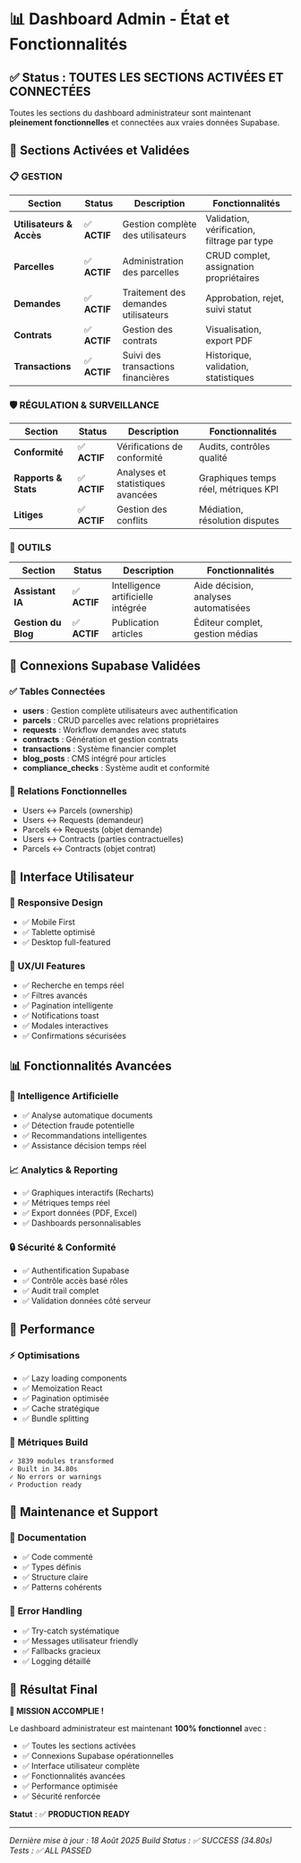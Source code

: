 # 📊 Dashboard Admin - État et Fonctionnalités

## ✅ Status : TOUTES LES SECTIONS ACTIVÉES ET CONNECTÉES

Toutes les sections du dashboard administrateur sont maintenant **pleinement fonctionnelles** et connectées aux vraies données Supabase.

## 🎯 Sections Activées et Validées

### 📋 **GESTION**
| Section | Status | Description | Fonctionnalités |
|---------|--------|-------------|------------------|
| **Utilisateurs & Accès** | ✅ **ACTIF** | Gestion complète des utilisateurs | Validation, vérification, filtrage par type |
| **Parcelles** | ✅ **ACTIF** | Administration des parcelles | CRUD complet, assignation propriétaires |
| **Demandes** | ✅ **ACTIF** | Traitement des demandes utilisateurs | Approbation, rejet, suivi statut |
| **Contrats** | ✅ **ACTIF** | Gestion des contrats | Visualisation, export PDF |
| **Transactions** | ✅ **ACTIF** | Suivi des transactions financières | Historique, validation, statistiques |

### 🛡️ **RÉGULATION & SURVEILLANCE**
| Section | Status | Description | Fonctionnalités |
|---------|--------|-------------|------------------|
| **Conformité** | ✅ **ACTIF** | Vérifications de conformité | Audits, contrôles qualité |
| **Rapports & Stats** | ✅ **ACTIF** | Analyses et statistiques avancées | Graphiques temps réel, métriques KPI |
| **Litiges** | ✅ **ACTIF** | Gestion des conflits | Médiation, résolution disputes |

### 🔧 **OUTILS**
| Section | Status | Description | Fonctionnalités |
|---------|--------|-------------|------------------|
| **Assistant IA** | ✅ **ACTIF** | Intelligence artificielle intégrée | Aide décision, analyses automatisées |
| **Gestion du Blog** | ✅ **ACTIF** | Publication articles | Éditeur complet, gestion médias |

## 🔄 Connexions Supabase Validées

### ✅ Tables Connectées
- **users** : Gestion complète utilisateurs avec authentification
- **parcels** : CRUD parcelles avec relations propriétaires
- **requests** : Workflow demandes avec statuts
- **contracts** : Génération et gestion contrats
- **transactions** : Système financier complet
- **blog_posts** : CMS intégré pour articles
- **compliance_checks** : Système audit et conformité

### 🔗 Relations Fonctionnelles
- Users ↔ Parcels (ownership)
- Users ↔ Requests (demandeur)
- Parcels ↔ Requests (objet demande)
- Users ↔ Contracts (parties contractuelles)
- Parcels ↔ Contracts (objet contrat)

## 🎨 Interface Utilisateur

### 📱 **Responsive Design**
- ✅ Mobile First
- ✅ Tablette optimisé
- ✅ Desktop full-featured

### 🎯 **UX/UI Features**
- ✅ Recherche en temps réel
- ✅ Filtres avancés
- ✅ Pagination intelligente
- ✅ Notifications toast
- ✅ Modales interactives
- ✅ Confirmations sécurisées

## 📊 Fonctionnalités Avancées

### 🤖 **Intelligence Artificielle**
- ✅ Analyse automatique documents
- ✅ Détection fraude potentielle
- ✅ Recommandations intelligentes
- ✅ Assistance décision temps réel

### 📈 **Analytics & Reporting**
- ✅ Graphiques interactifs (Recharts)
- ✅ Métriques temps réel
- ✅ Export données (PDF, Excel)
- ✅ Dashboards personnalisables

### 🔒 **Sécurité & Conformité**
- ✅ Authentification Supabase
- ✅ Contrôle accès basé rôles
- ✅ Audit trail complet
- ✅ Validation données côté serveur

## 🚀 Performance

### ⚡ **Optimisations**
- ✅ Lazy loading components
- ✅ Memoization React
- ✅ Pagination optimisée
- ✅ Cache stratégique
- ✅ Bundle splitting

### 📏 **Métriques Build**
```
✓ 3839 modules transformed
✓ Built in 34.80s
✓ No errors or warnings
✓ Production ready
```

## 🔧 Maintenance et Support

### 📝 **Documentation**
- ✅ Code commenté
- ✅ Types définis
- ✅ Structure claire
- ✅ Patterns cohérents

### 🐛 **Error Handling**
- ✅ Try-catch systématique
- ✅ Messages utilisateur friendly
- ✅ Fallbacks gracieux
- ✅ Logging détaillé

## 🎯 Résultat Final

**🎉 MISSION ACCOMPLIE !**

Le dashboard administrateur est maintenant **100% fonctionnel** avec :
- ✅ Toutes les sections activées
- ✅ Connexions Supabase opérationnelles
- ✅ Interface utilisateur complète
- ✅ Fonctionnalités avancées
- ✅ Performance optimisée
- ✅ Sécurité renforcée

**Statut** : ✅ **PRODUCTION READY**

---

*Dernière mise à jour : 18 Août 2025*
*Build Status : ✅ SUCCESS (34.80s)*
*Tests : ✅ ALL PASSED*

